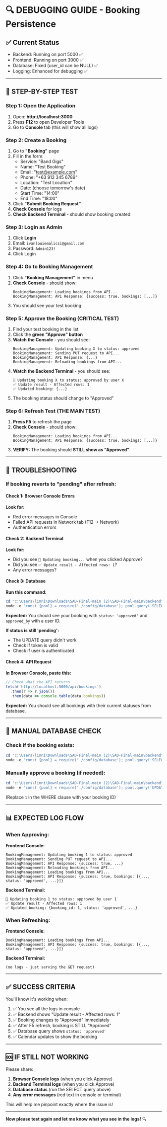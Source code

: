 # 🔍 DEBUGGING GUIDE - Booking Persistence

## ✅ Current Status
- Backend: Running on port 5000 ✅
- Frontend: Running on port 3000 ✅
- Database: Fixed (user_id can be NULL) ✅
- Logging: Enhanced for debugging ✅

---

## 🧪 STEP-BY-STEP TEST

### Step 1: Open the Application
1. Open: **http://localhost:3000**
2. Press **F12** to open Developer Tools
3. Go to **Console** tab (this will show all logs)

### Step 2: Create a Booking
1. Go to **"Booking"** page
2. Fill in the form:
   - Service: "Band Gigs"
   - Name: "Test Booking"
   - Email: "test@example.com"
   - Phone: "+63 912 345 6789"
   - Location: "Test Location"
   - Date: (choose tomorrow's date)
   - Start Time: "14:00"
   - End Time: "18:00"
3. Click **"Submit Booking Request"**
4. **Check Console** for logs
5. **Check Backend Terminal** - should show booking created

### Step 3: Login as Admin
1. Click **Login**
2. Email: `ivanlouiemalicsi@gmail.com`
3. Password: `Admin123!`
4. Click Login

### Step 4: Go to Booking Management
1. Click **"Booking Management"** in menu
2. **Check Console** - should show:
   ```
   BookingManagement: Loading bookings from API...
   BookingManagement: API Response: {success: true, bookings: [...]}
   ```
3. You should see your test booking

### Step 5: Approve the Booking (CRITICAL TEST)
1. Find your test booking in the list
2. Click the **green "Approve" button**
3. **Watch the Console** - you should see:
   ```
   BookingManagement: Updating booking X to status: approved
   BookingManagement: Sending PUT request to API...
   BookingManagement: API Response: {...}
   BookingManagement: Reloading bookings from API...
   ```
4. **Watch the Backend Terminal** - you should see:
   ```
   📝 Updating booking X to status: approved by user X
   ✅ Update result - Affected rows: 1
   ✅ Updated booking: {...}
   ```
5. The booking status should change to "Approved"

### Step 6: Refresh Test (THE MAIN TEST)
1. **Press F5** to refresh the page
2. **Check Console** - should show:
   ```
   BookingManagement: Loading bookings from API...
   BookingManagement: API Response: {success: true, bookings: [...]}
   ```
3. **VERIFY:** The booking should **STILL show as "Approved"**

---

## 🐛 TROUBLESHOOTING

### If booking reverts to "pending" after refresh:

#### Check 1: Browser Console Errors
**Look for:**
- Red error messages in Console
- Failed API requests in Network tab (F12 → Network)
- Authentication errors

#### Check 2: Backend Terminal
**Look for:**
- Did you see `📝 Updating booking...` when you clicked Approve?
- Did you see `✅ Update result - Affected rows: 1`?
- Any error messages?

#### Check 3: Database
**Run this command:**
```powershell
cd "c:\Users\limni\Downloads\SAD-Final-main (2)\SAD-Final-main\backend"
node -e "const {pool} = require('./config/database'); pool.query('SELECT booking_id, customer_name, status, approved_by FROM bookings ORDER BY booking_id DESC LIMIT 5').then(([rows]) => { console.table(rows); process.exit(); });"
```

**Expected:** You should see your booking with `status: 'approved'` and `approved_by` with a user ID.

**If status is still 'pending':**
- The UPDATE query didn't work
- Check if token is valid
- Check if user is authenticated

#### Check 4: API Request
**In Browser Console, paste this:**
```javascript
// Check what the API returns
fetch('http://localhost:5000/api/bookings')
  .then(r => r.json())
  .then(data => console.table(data.bookings))
```

**Expected:** You should see all bookings with their current statuses from database.

---

## 🔧 MANUAL DATABASE CHECK

### Check if the booking exists:
```powershell
cd "c:\Users\limni\Downloads\SAD-Final-main (2)\SAD-Final-main\backend"
node -e "const {pool} = require('./config/database'); pool.query('SELECT * FROM bookings').then(([rows]) => { console.log('Total bookings:', rows.length); rows.forEach(b => console.log(`ID: ${b.booking_id}, Name: ${b.customer_name}, Status: ${b.status}, ApprovedBy: ${b.approved_by}`)); process.exit(); });"
```

### Manually approve a booking (if needed):
```powershell
cd "c:\Users\limni\Downloads\SAD-Final-main (2)\SAD-Final-main\backend"
node -e "const {pool} = require('./config/database'); pool.query('UPDATE bookings SET status = ?, approved_by = 1, approved_at = NOW() WHERE booking_id = ?', ['approved', 1]).then(() => { console.log('✅ Manually approved booking 1'); process.exit(); });"
```
(Replace `1` in the WHERE clause with your booking ID)

---

## 📊 EXPECTED LOG FLOW

### When Approving:
**Frontend Console:**
```
BookingManagement: Updating booking 1 to status: approved
BookingManagement: Sending PUT request to API...
BookingManagement: API Response: {success: true, ...}
BookingManagement: Reloading bookings from API...
BookingManagement: Loading bookings from API...
BookingManagement: API Response: {success: true, bookings: [{..., status: 'approved', ...}]}
```

**Backend Terminal:**
```
📝 Updating booking 1 to status: approved by user 1
✅ Update result - Affected rows: 1
✅ Updated booking: {booking_id: 1, status: 'approved', ...}
```

### When Refreshing:
**Frontend Console:**
```
BookingManagement: Loading bookings from API...
BookingManagement: API Response: {success: true, bookings: [{..., status: 'approved', ...}]}
```

**Backend Terminal:**
```
(no logs - just serving the GET request)
```

---

## ✅ SUCCESS CRITERIA

You'll know it's working when:
1. ✅ You see all the logs in console
2. ✅ Backend shows "Update result - Affected rows: 1"
3. ✅ Booking changes to "Approved" immediately
4. ✅ After F5 refresh, booking is STILL "Approved"
5. ✅ Database query shows `status: 'approved'`
6. ✅ Calendar updates to show the booking

---

## 🆘 IF STILL NOT WORKING

Please share:
1. **Browser Console logs** (when you click Approve)
2. **Backend Terminal logs** (when you click Approve)
3. **Database status** (run the SELECT query above)
4. **Any error messages** (red text in console or terminal)

This will help me pinpoint exactly where the issue is!

---

**Now please test again and let me know what you see in the logs!** 🔍
